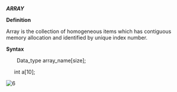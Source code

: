 ﻿***ARRAY***

**Definition**

Array is the collection of homogeneous items which has contiguous memory allocation and identified by unique index number.

**Syntax**

`    `Data_type  array_name[size];

`	`int  a[10];

![6](https://user-images.githubusercontent.com/55083648/123540880-d2e43180-d75e-11eb-865c-85fee76bfbaa.PNG)



